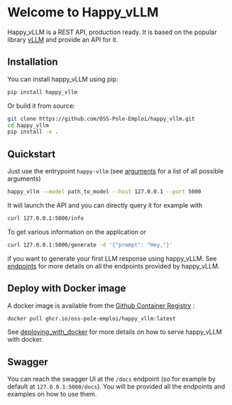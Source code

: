 # Welcome to Happy_vLLM

Happy_vLLM is a REST API, production ready. It is based on the popular library [vLLM](https://github.com/vllm-project/vllm) and provide an API for it.

## Installation

You can install happy_vLLM using pip:

```bash
pip install happy_vllm
```

Or build it from source:

```bash
git clone https://github.com/OSS-Pole-Emploi/happy_vllm.git
cd happy_vllm
pip install -e .
```

## Quickstart

Just use the entrypoint `happy-vllm` (see [arguments](arguments.md) for a list of all possible arguments)

```bash
happy_vllm --model path_to_model --host 127.0.0.1 --port 5000
```

It will launch the API and you can directly query it for example with 

```bash
curl 127.0.0.1:5000/info
```

To get various information on the application or 

```bash
curl 127.0.0.1:5000/generate -d '{"prompt": "Hey,"}'
```

if you want to generate your first LLM response using happy_vLLM. See [endpoints](endpoints/endpoints.md) for more details on all the endpoints provided by happy_vLLM. 

## Deploy with Docker image

A docker image is available from the [Github Container Registry](https://github.com/OSS-Pole-Emploi/happy_vllm/pkgs/container/happy_vllm) :  

```bash
docker pull ghcr.io/oss-pole-emploi/happy_vllm:latest
```
See [deploying_with_docker](deploying_with_docker.md) for more details on how to serve happy_vLLM with docker. 

## Swagger

You can reach the swagger UI at the `/docs` endpoint (so for example by default at `127.0.0.1:5000/docs`). You will be provided all the endpoints and examples on how to use them.
